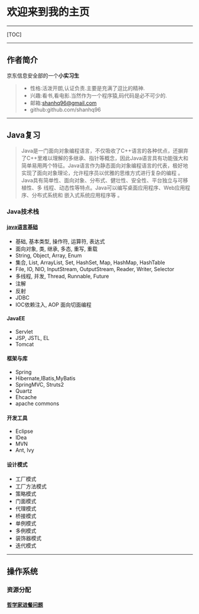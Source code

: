 欢迎来到我的主页
======
------

[TOC]

------

## 作者简介

京东信息安全部的一个**小实习生**
> * 性格:活泼开朗,认证负责.主要是充满了逗比的精神.
> * 兴趣:看书,看电影.当然作为一个程序猿,码代码是必不可少的.
> * 邮箱:shanhq96@gmail.com
> * github:github.com/shanhq96

-----

## Java复习

> Java是一门面向对象编程语言，不仅吸收了C++语言的各种优点，还摒弃了C++里难以理解的多继承、指针等概念，因此Java语言具有功能强大和简单易用两个特征。Java语言作为静态面向对象编程语言的代表，极好地实现了面向对象理论，允许程序员以优雅的思维方式进行复杂的编程 。 
Java具有简单性、面向对象、分布式、健壮性、安全性、平台独立与可移植性、多 线程、动态性等特点。Java可以编写桌面应用程序、Web应用程序、分布式系统和 嵌入式系统应用程序等 。

### Java技术栈

#### [java语言基础](page/java/java_basic)

- 基础, 基本类型, 操作符, 运算符, 表达式
- 面向对象, 类, 继承, 多态, 重写, 重载
- String, Object, Array, Enum
- 集合, List, ArrayList, Set, HashSet, Map, HashMap, HashTable
- File, IO, NIO, InputStream, OutputStream, Reader, Writer, Selector
- 多线程, 并发, Thread, Runnable, Future
- 注解
- 反射
- JDBC
- IOC依赖注入, AOP 面向切面编程

#### JavaEE

- Servlet
- JSP, JSTL, EL
- Tomcat

#### 框架与库
- Spring
- Hibernate,IBatis,MyBatis
- SpringMVC, Struts2
- Quartz
- Ehcache
- apache commons

#### 开发工具
- Eclipse
- IDea
- MVN
- Ant, Ivy

#### 设计模式
- 工厂模式
- 工厂方法模式
- 策略模式
- 门面模式
- 代理模式
- 桥接模式
- 单例模式
- 多例模式
- 装饰器模式
- 迭代模式

----------

## 操作系统

### 资源分配

#### [哲学家进餐问题](page/os/diningphilosopher)